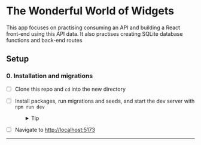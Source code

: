 # The Wonderful World of Widgets

This app focuses on practising consuming an API and building a React front-end using this API data. It also practises creating SQLite database functions and back-end routes
## Setup

### 0. Installation and migrations

- [ ] Clone this repo and `cd` into the new directory
- [ ] Install packages, run migrations and seeds, and start the dev server with `npm run dev`
  <details style="padding-left: 2em">
    <summary>Tip</summary>

  Commands might look like this:

  ```sh
  npm install
  npm run knex migrate:latest
  npm run knex seed:run
  npm run dev
  ```

  </details>

- [ ] Navigate to [http://localhost:5173](http://localhost:5173)

---
